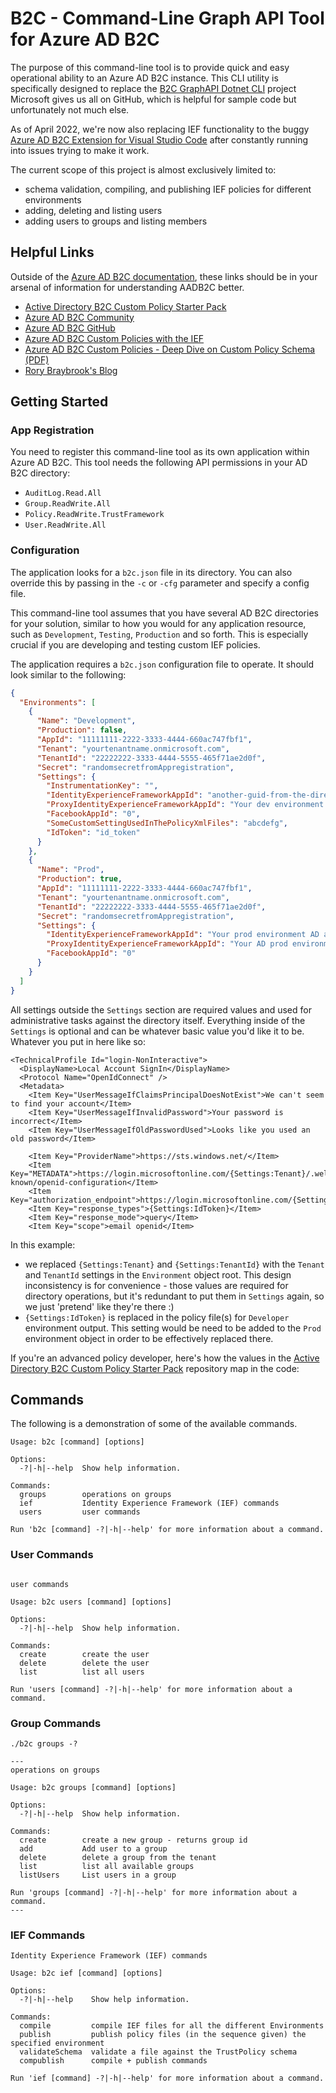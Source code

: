 # B2C - Command-Line Graph API Tool for Azure AD B2C

The purpose of this command-line tool is to provide quick and easy operational ability to an Azure AD B2C instance. This CLI utility is specifically designed to replace the [B2C GraphAPI Dotnet CLI](https://github.com/AzureADQuickStarts/B2C-GraphAPI-DotNet.git) project Microsoft gives us all on GitHub, which is helpful for sample code but unfortunately not much else. 

As of April 2022, we're now also replacing IEF functionality to the buggy [Azure AD B2C Extension for Visual Studio Code](https://marketplace.visualstudio.com/items?itemName=AzureADB2CTools.aadb2c) after constantly running into issues trying to make it work. 


The current scope of this project is almost exclusively limited to:

- schema validation, compiling, and publishing IEF policies for different environments
- adding, deleting and listing users 
- adding users to groups and listing members

## Helpful Links
Outside of the [Azure AD B2C documentation](https://docs.microsoft.com/en-us/azure/active-directory-b2c/), these links should be in your arsenal of information for understanding AADB2C better.

- [Active Directory B2C Custom Policy Starter Pack](https://github.com/Azure-Samples/active-directory-b2c-custom-policy-starterpack)
- [Azure AD B2C Community](https://azure-ad-b2c.github.io/azureadb2ccommunity.io/)
- [Azure AD B2C GitHub](https://github.com/azure-ad-b2c)
- [Azure AD B2C Custom Policies with the IEF](https://github.com/Azure-Samples/active-directory-b2c-advanced-policies)
- [Azure AD B2C Custom Policies - Deep Dive on Custom Policy Schema (PDF)](https://download.microsoft.com/download/3/6/1/36187D50-A693-4547-848A-176F17AE1213/Deep%20Dive%20on%20Azure%20AD%20B2C%20Custom%20Policies/Azure%20AD%20B2C%20Custom%20Policies%20-%20Deep%20Dive%20on%20Custom%20Policy%20Schema.pdf)
- [Rory Braybrook's Blog](https://rbrayb.medium.com/) 

## Getting Started

### App Registration
You need to register this command-line tool as its own application within Azure AD B2C. This tool needs the following API permissions in your AD B2C directory:
- `AuditLog.Read.All`
- `Group.ReadWrite.All`
- `Policy.ReadWrite.TrustFramework`
- `User.ReadWrite.All`

### Configuration

The application looks for a `b2c.json` file in its directory. You can also override this by passing in the `-c` or `-cfg` parameter and specify a config file. 

This command-line tool assumes that you have several AD B2C directories for your solution, similar to how you would for any application resource, such as `Development`, `Testing`, `Production` and so forth. This is especially crucial if you are developing and testing custom IEF policies. 

The application requires a `b2c.json` configuration file to operate. It should look similar to the following:

```json
{
  "Environments": [
    {
      "Name": "Development",
      "Production": false,
      "AppId": "11111111-2222-3333-4444-660ac747fbf1",
      "Tenant": "yourtenantname.onmicrosoft.com",
      "TenantId": "22222222-3333-4444-5555-465f71ae2d0f",
      "Secret": "randomsecretfromAppregistration",
      "Settings": {
        "InstrumentationKey": "",
        "IdentityExperienceFrameworkAppId": "another-guid-from-the-directory",
        "ProxyIdentityExperienceFrameworkAppId": "Your dev environment AD Proxy app Id",
        "FacebookAppId": "0",
        "SomeCustomSettingUsedInThePolicyXmlFiles": "abcdefg",
        "IdToken": "id_token"
      }
    },
    {
      "Name": "Prod",
      "Production": true,
      "AppId": "11111111-2222-3333-4444-660ac747fbf1",
      "Tenant": "yourtenantname.onmicrosoft.com",
      "TenantId": "22222222-3333-4444-5555-465f71ae2d0f",
      "Secret": "randomsecretfromAppregistration",
      "Settings": {
        "IdentityExperienceFrameworkAppId": "Your prod environment AD app Id",
        "ProxyIdentityExperienceFrameworkAppId": "Your AD prod environment Proxy app Id",
        "FacebookAppId": "0"
      }
    }
  ]
}
```
All settings outside the `Settings` section are required values and used for administrative tasks against the directory itself. Everything inside of the `Settings` is optional and can be whatever basic value you'd like it to be. Whatever you put in here like so:


```
<TechnicalProfile Id="login-NonInteractive">
  <DisplayName>Local Account SignIn</DisplayName>
  <Protocol Name="OpenIdConnect" />
  <Metadata>
    <Item Key="UserMessageIfClaimsPrincipalDoesNotExist">We can't seem to find your account</Item>
    <Item Key="UserMessageIfInvalidPassword">Your password is incorrect</Item>
    <Item Key="UserMessageIfOldPasswordUsed">Looks like you used an old password</Item>

    <Item Key="ProviderName">https://sts.windows.net/</Item>
    <Item Key="METADATA">https://login.microsoftonline.com/{Settings:Tenant}/.well-known/openid-configuration</Item>
    <Item Key="authorization_endpoint">https://login.microsoftonline.com/{Settings:TenantId}/oauth2/token</Item>
    <Item Key="response_types">{Settings:IdToken}</Item>
    <Item Key="response_mode">query</Item>
    <Item Key="scope">email openid</Item>
```

In this example:
- we replaced `{Settings:Tenant}` and `{Settings:TenantId}` with the `Tenant` and `TenantId` settings in the `Environment` object root. This design inconsistency is for convenience - those values are required for directory operations, but it's redundant to put them in `Settings` again, so we just 'pretend' like they're there :)
- `{Settings:IdToken}` is replaced in the policy file(s) for `Developer` environment output. This setting would be need to be added to the `Prod` environment object in order to be effectively replaced there. 

If you're an advanced policy developer, here's how the values in the [Active Directory B2C Custom Policy Starter Pack](https://github.com/Azure-Samples/active-directory-b2c-custom-policy-starterpack) repository map in the code:




## Commands
The following is a demonstration of some of the available commands.
  
```
Usage: b2c [command] [options]

Options:
  -?|-h|--help  Show help information.

Commands:
  groups        operations on groups
  ief           Identity Experience Framework (IEF) commands
  users         user commands

Run 'b2c [command] -?|-h|--help' for more information about a command.
```

### User Commands
```

user commands

Usage: b2c users [command] [options]

Options:
  -?|-h|--help  Show help information.

Commands:
  create        create the user
  delete        delete the user
  list          list all users

Run 'users [command] -?|-h|--help' for more information about a command.

```
### Group Commands

```
./b2c groups -?

---
operations on groups

Usage: b2c groups [command] [options]

Options:
  -?|-h|--help  Show help information.

Commands:
  create        create a new group - returns group id
  add           Add user to a group
  delete        delete a group from the tenant
  list          list all available groups
  listUsers     List users in a group

Run 'groups [command] -?|-h|--help' for more information about a command.
---
```
### IEF Commands

```
Identity Experience Framework (IEF) commands

Usage: b2c ief [command] [options]

Options:
  -?|-h|--help    Show help information.

Commands:
  compile         compile IEF files for all the different Environments
  publish         publish policy files (in the sequence given) the specified environment
  validateSchema  validate a file against the TrustPolicy schema
  compublish      compile + publish commands
  
Run 'ief [command] -?|-h|--help' for more information about a command.

```
